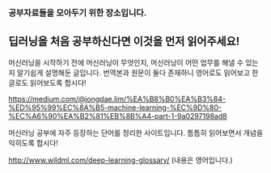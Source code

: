 ### 공부자료들을 모아두기 위한 장소입니다.

## 딥러닝을 처음 공부하신다면 이것을 먼저 읽어주세요!

머신러닝을 시작하기 전에 머신러닝이 무엇인지, 머신러닝이 어떤 업무를 해낼 수 있는지 알기쉽게 설명해둔 글입니다.
번역본과 원문이 둘다 존재하니 영어로도 읽어보고 한글로도 읽어보도록 합시다!

https://medium.com/@jongdae.lim/%EA%B8%B0%EA%B3%84-%ED%95%99%EC%8A%B5-machine-learning-%EC%9D%80-%EC%A6%90%EA%B2%81%EB%8B%A4-part-1-9a0297198ad8

머신러닝 공부에 자주 등장하는 단어를 정리한 사이트입니다. 틈틈히 읽어보면서 개념을 익히도록 합시다!

http://www.wildml.com/deep-learning-glossary/   (내용은 영어입니다.)

